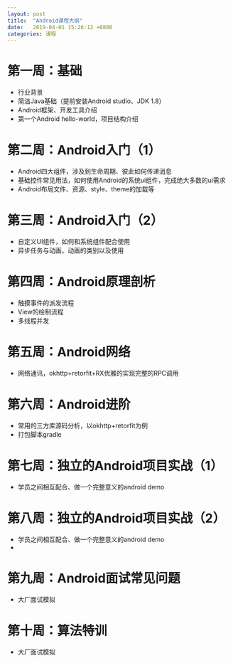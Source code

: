 ```yaml
---
layout: post
title:  "Android课程大纲"
date:   2019-04-01 15:26:12 +0800
categories: 课程
---
```



# 第一周：基础
* 行业背景
* 简洁Java基础（提前安装Android studio、JDK 1.8）
* Android框架、开发工具介绍
* 第一个Android hello-world，项目结构介绍
  
# 第二周：Android入门（1）
* Android四大组件，涉及到生命周期、彼此如何传递消息
* 基础控件常见用法，如何使用Android的系统ui组件，完成绝大多数的ui需求
* Android布局文件、资源、style、theme的加载等


# 第三周：Android入门（2）
* 自定义UI组件，如何和系统组件配合使用
* 异步任务与动画，动画的类别以及使用

# 第四周：Android原理剖析
* 触摸事件的派发流程
* View的绘制流程
* 多线程并发


# 第五周：Android网络
* 网络通讯，okhttp+retorfit+RX优雅的实现完整的RPC调用

# 第六周：Android进阶
* 常用的三方库源码分析，以okhttp+retorfit为例
* 打包脚本gradle


# 第七周：独立的Android项目实战（1）
* 学员之间相互配合、做一个完整意义的android demo

# 第八周：独立的Android项目实战（2）
* 学员之间相互配合、做一个完整意义的android demo
* 
# 第九周：Android面试常见问题
* 大厂面试模拟
  
# 第十周：算法特训 
* 大厂面试模拟